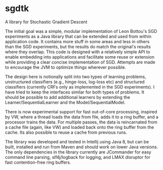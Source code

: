 sgdtk
=====

A library for Stochastic Gradient Descent


The initial goal was a simple, modular implementation of Leon Bottou's SGD experiments as a Java library that can be extended and used from within application code.  It contains more stuff in some areas and less in others than the SGD experiments, but the results do match the original's results where they overlap.  This code is designed with a relatively simple API to enable embedding into applications and facilitate some reuse or extension while providing a clear concise implementation of SGD.  Attempts are made to encourage the JVM to optimize things wherever possible.

The design here is notionally split into two types of learning problems, unstructured classifiers (e.g., hinge-loss, log-loss etc) and structured classifiers (currently CRFs only as implemented in the SGD experiments).  I have tried to keep the interfaces similar for both types of problems.  It should be possible to add additional learners by extending the Learner/SequentialLearner and the Model/SequentialModel.

There is now experimental support for fast out-of-core processing, inspired by VW, where a thread loads the data from file, adds it to a ring buffer, and a processor trains the data.  For multiple passes, the data is reincarnated from a cache file (again, like VW) and loaded back onto the ring buffer from the cache.  Its also possible to reuse a cache from previous runs.

The library was developed and tested in Intellij using Java 8, but can be built, installed and run from Maven and should work on lower Java versions.  The only dependencies in the library currently are JCommander for easy command line parsing, slf4j/logback for logging, and LMAX disruptor for fast contention-free ring buffers.

